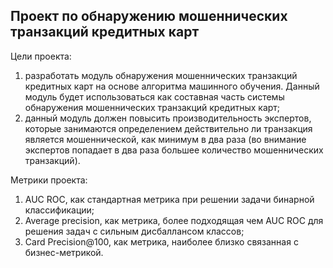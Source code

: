 ## Проект по обнаружению мошеннических транзакций кредитных карт
Цели проекта:
1) разработать модуль обнаружения мошеннических транзакций кредитных карт на основе алгоритма машинного обучения. Данный модуль будет использоваться как составная часть системы обнаружения мошеннических транзакций кредитных карт;
2) данный модуль должен повысить производительность экспертов, которые занимаются определением действительно ли транзакция является мошеннической, как минимум в два раза (во внимание экспертов попадает в два раза большее количество мошеннических транзакций).

Метрики проекта:
1) AUC ROC, как стандартная метрика при решении задачи бинарной классификации;
2) Average precision, как метрика, более подходящая чем AUC ROC для решения задач с сильным дисбаллансом классов;
3) Card Precision@100, как метрика, наиболее близко связанная с бизнес-метрикой.


